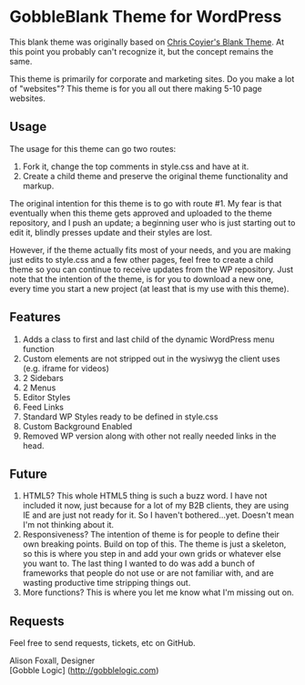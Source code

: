 # GobbleBlank Theme for WordPress

This blank theme was originally based on [Chris Coyier's Blank Theme](http://digwp.com/2010/02/blank-wordpress-theme/). At this point you probably can't recognize it, but the concept remains the same.

This theme is primarily for corporate and marketing sites. Do you make a lot of "websites"? This theme is for you all out there making 5-10 page websites.

## Usage

The usage for this theme can go two routes:

1. Fork it, change the top comments in style.css and have at it.
2. Create a child theme and preserve the original theme functionality and markup.

The original intention for this theme is to go with route #1. My fear is that eventually when this theme gets approved and uploaded to the theme repository, and I push an update; a beginning user who is just starting out to edit it, blindly presses update and their styles are lost.

However, if the theme actually fits most of your needs, and you are making just edits to style.css and a few other pages, feel free to create a child theme so you can continue to receive updates from the WP repository. Just note that the intention of the theme, is for you to download a new one, every time you start a new project (at least that is my use with this theme).

## Features

1. Adds a class to first and last child of the dynamic WordPress menu function 
2. Custom elements are not stripped out in the wysiwyg the client uses (e.g. iframe for videos)
3. 2 Sidebars
4. 2 Menus
5. Editor Styles
6. Feed Links
7. Standard WP Styles ready to be defined in style.css
8. Custom Background Enabled
9. Removed WP version along with other not really needed links in the head.

## Future

1. HTML5?
   This whole HTML5 thing is such a buzz word. I have not included it now, just because for a lot of my B2B clients, they are using IE and are just not ready for it. So I haven't bothered...yet. Doesn't mean I'm not thinking about it.
2. Responsiveness?
   The intention of theme is for people to define their own breaking points. Build on top of this. The theme is just a skeleton, so this is where you step in and add your own grids or whatever else you want to. The last thing I wanted to do was add a bunch of frameworks that people do not use or are not familiar with, and are wasting productive time stripping things out.
3. More functions? This is where you let me know what I'm missing out on.

## Requests

Feel free to send requests, tickets, etc on GitHub.



Alison Foxall, Designer  
[Gobble Logic] (http://gobblelogic.com)